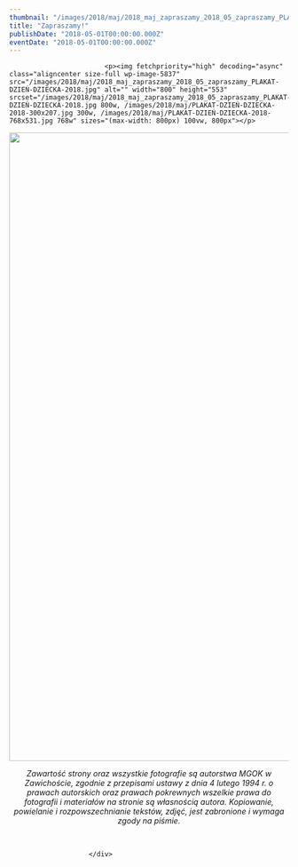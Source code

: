 ```yaml
---
thumbnail: "/images/2018/maj/2018_maj_zapraszamy_2018_05_zapraszamy_PLAKAT-DZIEŃ-DZIECKA-2018.jpg"
title: "Zapraszamy!"
publishDate: "2018-05-01T00:00:00.000Z"
eventDate: "2018-05-01T00:00:00.000Z"
---
```


<div class="entry-content">
							
							<p><img fetchpriority="high" decoding="async" class="aligncenter size-full wp-image-5837" src="/images/2018/maj/2018_maj_zapraszamy_2018_05_zapraszamy_PLAKAT-DZIEŃ-DZIECKA-2018.jpg" alt="" width="800" height="553" srcset="/images/2018/maj/2018_maj_zapraszamy_2018_05_zapraszamy_PLAKAT-DZIEŃ-DZIECKA-2018.jpg 800w, /images/2018/maj/PLAKAT-DZIEŃ-DZIECKA-2018-300x207.jpg 300w, /images/2018/maj/PLAKAT-DZIEŃ-DZIECKA-2018-768x531.jpg 768w" sizes="(max-width: 800px) 100vw, 800px"></p>
<p><img decoding="async" class="aligncenter size-full wp-image-5874" src="/images/2018/maj/2018_maj_zapraszamy_2018_05_zapraszamy_plan-Dnia-Dziecka-1.jpg" alt="" width="800" height="1132" srcset="/images/2018/maj/2018_maj_zapraszamy_2018_05_zapraszamy_plan-Dnia-Dziecka-1.jpg 800w, /images/2018/maj/plan-Dnia-Dziecka-1-212x300.jpg 212w, /images/2018/maj/plan-Dnia-Dziecka-1-768x1087.jpg 768w, /images/2018/maj/plan-Dnia-Dziecka-1-724x1024.jpg 724w" sizes="(max-width: 800px) 100vw, 800px"></p>
<p style="text-align: center;"><em>Zawartość strony oraz wszystkie fotografie są autorstwa MGOK w Zawichoście, zgodnie z przepisami ustawy z dnia 4 lutego 1994 r. o prawach autorskich oraz prawach pokrewnych wszelkie prawa do fotografii i materiałów na stronie są własnością autora. Kopiowanie, powielanie i rozpowszechnianie tekstów, zdjęć, jest zabronione i wymaga zgody na piśmie.</em></p>
<p>&nbsp;</p>
						
						</div>
